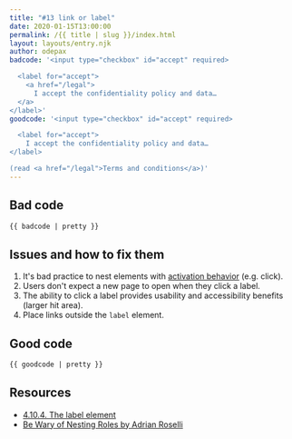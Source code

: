 ```yaml
---
title: "#13 link or label"
date: 2020-01-15T13:00:00
permalink: /{{ title | slug }}/index.html
layout: layouts/entry.njk
author: odepax
badcode: '<input type="checkbox" id="accept" required>  

  <label for="accept">
    <a href="/legal">
      I accept the confidentiality policy and data…
  </a>
</label>'
goodcode: '<input type="checkbox" id="accept" required>

  <label for="accept">
    I accept the confidentiality policy and data…
</label> 

(read <a href="/legal">Terms and conditions</a>)'
---
```



<div class="section bad">

## Bad code

```html
{{ badcode | pretty }}
```
</div>

<div class="section">

## Issues and how to fix them

1. It's bad practice to nest elements with [activation behavior](https://www.w3.org/TR/html52/editing.html#activation-behavior) (e.g. click).
1. Users don't expect a new page to open when they click a label.
1. The ability to click a label provides usability and accessibility benefits (larger hit area).
1. Place links outside the `label` element.

<div class="section">

## Good code

```html
{{ goodcode | pretty }}
```
</div>

<div class="section">

## Resources

* [4.10.4. The label element](https://www.w3.org/TR/html52/sec-forms.html#the-label-element)
* [Be Wary of Nesting Roles by Adrian Roselli](https://adrianroselli.com/2016/12/be-wary-of-nesting-roles.html)

</div>
